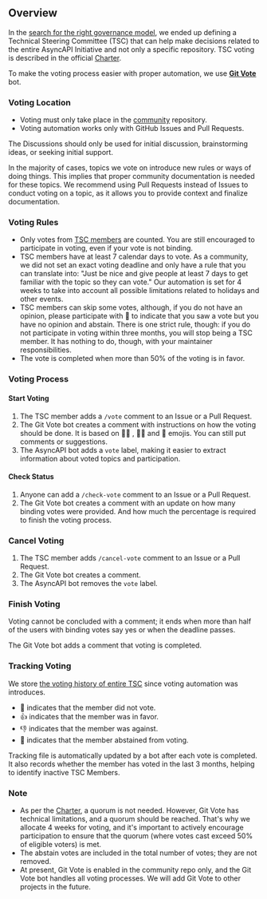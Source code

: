 ## Overview

In the [search for the right governance model](https://www.asyncapi.com/blog/governance-motivation), we ended up defining a Technical Steering Committee (TSC) that can help make decisions related to the entire AsyncAPI Initiative and not only a specific repository. TSC voting is described in the official [Charter](https://github.com/asyncapi/community/blob/master/CHARTER.md#4-tsc-voting).

To make the voting process easier with proper automation, we use [**Git Vote**](https://github.com/cncf/gitvote) bot.

### Voting Location

- Voting must only take place in the [community](https://github.com/asyncapi/community) repository.
- Voting automation works only with GitHub Issues and Pull Requests.

The Discussions should only be used for initial discussion, brainstorming ideas, or seeking initial support.

In the majority of cases, topics we vote on introduce new rules or ways of doing things. This implies that proper community documentation is needed for these topics. We recommend using Pull Requests instead of Issues to conduct voting on a topic, as it allows you to provide context and finalize documentation.

### Voting Rules

* Only votes from [TSC members](https://www.asyncapi.com/community/tsc) are counted. You are still encouraged to participate in voting, even if your vote is not binding.
* TSC members have at least 7 calendar days to vote. As a community, we did not set an exact voting deadline and only have a rule that you can translate into: "Just be nice and give people at least 7 days to get familiar with the topic so they can vote." Our automation is set for 4 weeks to take into account all possible limitations related to holidays and other events.
* TSC members can skip some votes, although, if you do not have an opinion, please participate with 👀 to indicate that you saw a vote but you have no opinion and abstain. There is one strict rule, though: if you do not participate in voting within three months, you will stop being a TSC member. It has nothing to do, though, with your maintainer responsibilities.
* The vote is completed when more than 50% of the voting is in favor.

### Voting Process

#### Start Voting

1. The TSC member adds a `/vote` comment to an Issue or a Pull Request.
2. The Git Vote bot creates a comment with instructions on how the voting should be done. It is based on  👍🏼 , 👎🏼 and 👀 emojis. You can still put comments or suggestions.
3. The AsyncAPI bot adds a `vote` label, making it easier to extract information about voted topics and participation.

#### Check Status

1. Anyone can add a `/check-vote` comment to an Issue or a Pull Request.
2. The Git Vote bot creates a comment with an update on how many binding votes were provided. And how much the percentage is required to finish the voting process.

### Cancel Voting

1. The TSC member adds `/cancel-vote` comment to an Issue or a Pull Request.
2. The Git Vote bot creates a comment.
3. The AsyncAPI bot removes the `vote` label.

### Finish Voting

Voting cannot be concluded with a comment; it ends when more than half of the users with binding votes say yes or when the deadline passes.

The Git Vote bot adds a comment that voting is completed.

### Tracking Voting 

We store [the voting history of entire TSC](voteTrackingDetail.md) since voting automation was introduces.

* 🔕 indicates that the member did not vote.
* 👍 indicates that the member was in favor.
* 👎 indicates that the member was against.
* 👀 indicates that the member abstained from voting.

Tracking file is automatically updated by a bot after each vote is completed. It also records whether the member has voted in the last 3 months, helping to identify inactive TSC Members.

### Note

* As per the [Charter](./CHARTER.md), a quorum is not needed. However, Git Vote has technical limitations, and a quorum should be reached. That's why we allocate 4 weeks for voting, and it's important to actively encourage participation to ensure that the quorum (where votes cast exceed 50% of eligible voters) is met.
* The abstain votes are included in the total number of votes; they are not removed.
* At present, Git Vote is enabled in the community repo only, and the Git Vote bot handles all voting processes. We will add Git Vote to other projects in the future.
